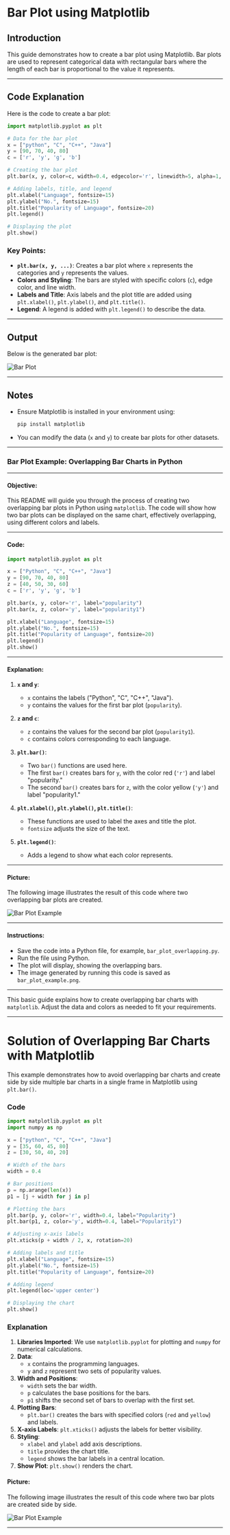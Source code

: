 # Bar Plot using Matplotlib

## Introduction

This guide demonstrates how to create a bar plot using Matplotlib. Bar plots are used to represent categorical data with rectangular bars where the length of each bar is proportional to the value it represents.

---

## Code Explanation

Here is the code to create a bar plot:

```python
import matplotlib.pyplot as plt

# Data for the bar plot
x = ["python", "C", "C++", "Java"]
y = [90, 70, 40, 80]
c = ['r', 'y', 'g', 'b']

# Creating the bar plot
plt.bar(x, y, color=c, width=0.4, edgecolor='r', linewidth=5, alpha=1, label="popularity")

# Adding labels, title, and legend
plt.xlabel("Language", fontsize=15)
plt.ylabel("No.", fontsize=15)
plt.title("Popularity of Language", fontsize=20)
plt.legend()

# Displaying the plot
plt.show()
```

### Key Points:
- **`plt.bar(x, y, ...)`**: Creates a bar plot where `x` represents the categories and `y` represents the values.
- **Colors and Styling**: The bars are styled with specific colors (`c`), edge color, and line width.
- **Labels and Title**: Axis labels and the plot title are added using `plt.xlabel()`, `plt.ylabel()`, and `plt.title()`.
- **Legend**: A legend is added with `plt.legend()` to describe the data.

---

## Output

Below is the generated bar plot:

![Bar Plot](popularity_of_languages.png)

---

## Notes
- Ensure Matplotlib is installed in your environment using:

  ```bash
  pip install matplotlib
  ```

- You can modify the data (`x` and `y`) to create bar plots for other datasets.

---

### Bar Plot Example: Overlapping Bar Charts in Python

---

#### Objective:
This README will guide you through the process of creating two overlapping bar plots in Python using `matplotlib`. The code will show how two bar plots can be displayed on the same chart, effectively overlapping, using different colors and labels.

---

#### Code:

```python
import matplotlib.pyplot as plt

x = ["Python", "C", "C++", "Java"]
y = [90, 70, 40, 80]
z = [40, 50, 30, 60]
c = ['r', 'y', 'g', 'b']

plt.bar(x, y, color='r', label="popularity")
plt.bar(x, z, color='y', label="popularity1")

plt.xlabel("Language", fontsize=15)
plt.ylabel("No.", fontsize=15)
plt.title("Popularity of Language", fontsize=20)
plt.legend()
plt.show()
```

---

#### Explanation:

1. **`x` and `y`**: 
   - `x` contains the labels ("Python", "C", "C++", "Java").
   - `y` contains the values for the first bar plot (`popularity`).

2. **`z` and `c`**:
   - `z` contains the values for the second bar plot (`popularity1`).
   - `c` contains colors corresponding to each language.

3. **`plt.bar()`**: 
   - Two `bar()` functions are used here.
   - The first `bar()` creates bars for `y`, with the color red (`'r'`) and label "popularity."
   - The second `bar()` creates bars for `z`, with the color yellow (`'y'`) and label "popularity1."

4. **`plt.xlabel()`, `plt.ylabel()`, `plt.title()`**:
   - These functions are used to label the axes and title the plot.
   - `fontsize` adjusts the size of the text.

5. **`plt.legend()`**:
   - Adds a legend to show what each color represents.

---

#### Picture:

The following image illustrates the result of this code where two overlapping bar plots are created.

![Bar Plot Example](overlapbarplot.png)

---

#### Instructions:

- Save the code into a Python file, for example, `bar_plot_overlapping.py`.
- Run the file using Python. 
- The plot will display, showing the overlapping bars.
- The image generated by running this code is saved as `bar_plot_example.png`.

---

This basic guide explains how to create overlapping bar charts with `matplotlib`. Adjust the data and colors as needed to fit your requirements.

---
# Solution of Overlapping Bar Charts with Matplotlib

This example demonstrates how to avoid overlapping bar charts and create side by side multiple bar charts in a single frame in Matplotlib using `plt.bar()`.

### Code
```python
import matplotlib.pyplot as plt
import numpy as np

x = ["python", "C", "C++", "Java"]
y = [35, 60, 45, 80]
z = [30, 50, 40, 20]

# Width of the bars
width = 0.4

# Bar positions
p = np.arange(len(x))
p1 = [j + width for j in p]

# Plotting the bars
plt.bar(p, y, color='r', width=0.4, label="Popularity")
plt.bar(p1, z, color='y', width=0.4, label="Popularity1")

# Adjusting x-axis labels
plt.xticks(p + width / 2, x, rotation=20)

# Adding labels and title
plt.xlabel("Language", fontsize=15)
plt.ylabel("No.", fontsize=15)
plt.title("Popularity of Language", fontsize=20)

# Adding legend
plt.legend(loc='upper center')

# Displaying the chart
plt.show()
```

### Explanation
1. **Libraries Imported**: We use `matplotlib.pyplot` for plotting and `numpy` for numerical calculations.
2. **Data**:
   - `x` contains the programming languages.
   - `y` and `z` represent two sets of popularity values.
3. **Width and Positions**:
   - `width` sets the bar width.
   - `p` calculates the base positions for the bars.
   - `p1` shifts the second set of bars to overlap with the first set.
4. **Plotting Bars**:
   - `plt.bar()` creates the bars with specified colors (`red` and `yellow`) and labels.
5. **X-axis Labels**: `plt.xticks()` adjusts the labels for better visibility.
6. **Styling**:
   - `xlabel` and `ylabel` add axis descriptions.
   - `title` provides the chart title.
   - `legend` shows the bar labels in a central location.
7. **Show Plot**: `plt.show()` renders the chart.

#### Picture:

The following image illustrates the result of this code where two bar plots are created side by side.

![Bar Plot Example]()

---
